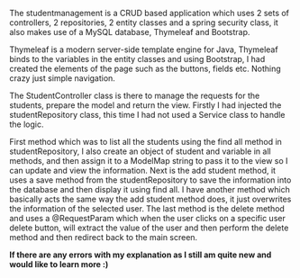 The studentmanagement is a CRUD based application which uses 2 sets of controllers, 2 repositories,
2 entity classes and a spring security class, it also makes use of a MySQL database, Thymeleaf and Bootstrap.

Thymeleaf is a modern server-side template engine for Java, Thymeleaf binds to the variables 
in the entity classes and using Bootstrap, I had created the elements of the page such as the buttons, fields
etc. Nothing crazy just simple navigation. 

The StudentController class is there to manage the requests for the students, prepare the model and return 
the view. Firstly I had injected the studentRepository class, this time I had not used a Service class to handle
the logic. 

First method which was to list all the students using the find all method in studentRepository, I also 
create an object of student and variable in all methods, and then assign it to a ModelMap string to pass it to the
view so I can update and view the information. Next is the add student method, it uses a save method from the 
studentRepository to save the information into the database and then display it using find all. I have another 
method which basically acts the same way the add student method does, it just overwrites the information of the 
selected user. The last method is the delete method and uses a @RequestParam which when the user clicks on a 
specific user delete button, will extract the value of the user and then perform the delete method and then 
redirect back to the main screen. 

**If there are any errors with my explanation as I still am quite new and would like to learn more :)**
